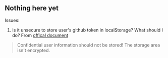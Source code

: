 ## Nothing here yet

Issues:
1.  Is it unsecure to store user's github token in localStorage? What should I do?
From [offical document](https://developer.chrome.com/apps/storage)
> Confidential user information should not be stored! The storage area isn't encrypted.
